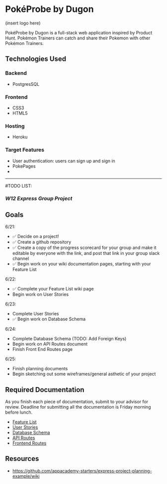 # PokéProbe by Dugon

(insert logo here)

PokéProbe by Dugon is a full-stack web application inspired by Product Hunt. Pokémon Trainers can catch and share their Pokemon with other Pokémon Trainers.

## Technologies Used

### Backend
* PostgresSQL

### Frontend
* CSS3
* HTML5

### Hosting
* Heroku

### Target Features
* User authentication: users can sign up and sign in
* PokePages
* 










------------------------------------------------------
#TODO LIST: 
### _W12 Express Group Project_

## Goals
6/21:
- ✅  Decide on a project! 
- ✅  Create a github repository 
- ✅  Create a copy of the progress scorecard for your group and make it editable by everyone with the link, and post that link in your group slack channel 
- ✅  Begin work on your wiki documentation pages, starting with your Feature List

6/22:
- ✅  Complete your Feature List wiki page
- Begin work on User Stories

6/23:
- Complete User Stories
- ✅  Begin work on Database Schema

6/24:
- Complete Database Schema (TODO: Add Foreign Keys)
- Begin work on API Routes document
- Finish Front End Routes page

6/25: 
- Finish planning documents
- Begin sketching out some wireframes/general asthetic of your project

## Required Documentation
As you finish each piece of documentation, submit to your advisor for review. Deadline for submitting all the documentation is Friday morning before lunch.
- [Feature List](https://open.appacademy.io/learn/js-py---apr-2021-cohort-1-online/week-12-apr-2021-cohort-1-online/feature-list)
- [User Stories](https://open.appacademy.io/learn/js-py---apr-2021-cohort-1-online/week-12-apr-2021-cohort-1-online/user-stories)
- [Database Schema](https://open.appacademy.io/learn/js-py---apr-2021-cohort-1-online/week-12-apr-2021-cohort-1-online/database-schema)
- [API Routes](https://open.appacademy.io/learn/js-py---apr-2021-cohort-1-online/week-12-apr-2021-cohort-1-online/api-documentation)
- [Frontend Routes](https://open.appacademy.io/learn/js-py---apr-2021-cohort-1-online/week-12-apr-2021-cohort-1-online/frontend-routes)

## Resources
- https://github.com/appacademy-starters/express-project-planning-example/wiki
